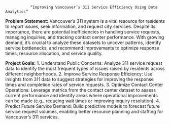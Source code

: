                “Improving Vancouver’s 311 Service Efficiency Using Data Analytics”

**Problem Statement:**
Vancouver’s 311 system is a vital resource for residents to report issues, seek information, and request city services. Despite its importance, there are potential inefficiencies in handling service requests, managing inquiries, and tracking contact center performance. With growing demand, it’s crucial to analyze these datasets to uncover patterns, identify service bottlenecks, and recommend improvements to optimize response times, resource allocation, and service quality.

**Project Goals:**
	1.	Understand Public Concerns: Analyze 311 service request data to identify the most frequent types of issues raised by residents across different neighborhoods.
	2.	Improve Service Response Efficiency: Use insights from 311 data to suggest strategies for improving the response times and completion rates of service requests.
	3.	Optimize Contact Center Operations: Leverage metrics from the contact center dataset to assess current performance and identify areas where operational improvements can be made (e.g., reducing wait times or improving inquiry resolution).
	4.	Predict Future Service Demand: Build predictive models to forecast future service request volumes, enabling better resource planning and staffing for Vancouver’s 311 services.
